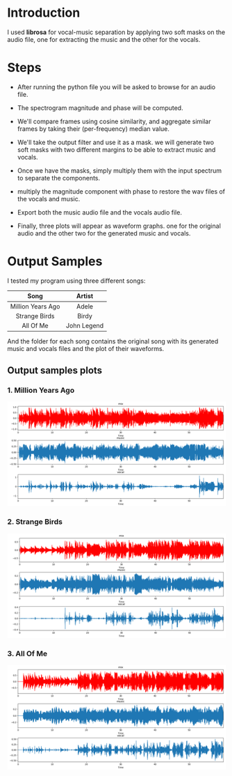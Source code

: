 # Introduction
I used **librosa** for vocal-music separation by applying two soft masks on the audio file,
 one for extracting the music and the other for the vocals.
 
 # Steps
 - After running the python file you will be asked to browse for an audio file.
 
 -  The spectrogram magnitude and phase will be computed.
 
 - We'll compare frames using cosine similarity, and aggregate similar frames 
 by taking their (per-frequency) median value.
 
 - We'll take the output filter and use it as a mask. we will generate two soft masks with two different margins 
 to be able to extract music and vocals.
 
 - Once we have the masks, simply multiply them with the input spectrum to separate the components.
 
 - multiply the magnitude component with phase to restore the wav files of the vocals and music.
 
 - Export both the music audio file and the vocals audio file.
 
 - Finally, three plots will appear as waveform graphs. one for the original audio and the other two 
 for the generated music and vocals.
 
 # Output Samples
 I tested my program using three different songs:
 
|        Song       |    Artist   |
|:-----------------:|:-----------:|
| Million Years Ago |    Adele    |
|   Strange Birds   |    Birdy    |
|      All Of Me    | John Legend |

And the folder for each song contains the original song with its generated music and vocals files 
and the plot of their waveforms.

## Output samples plots

### 1. Million Years Ago
![Figure1](Adele_Million_Years_Ago_Plot.png)

### 2. Strange Birds
![Figure2](Birdy_strange_birds_Plot.png)

### 3. All Of Me
![Figure3](John%20Legend_%20All_Of_Me_Plot.png)



